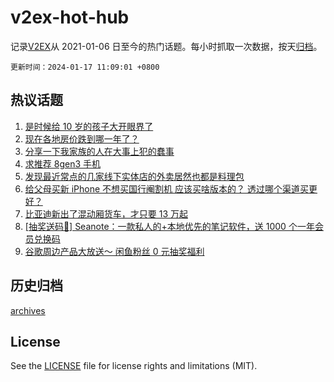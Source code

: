 # v2ex-hot-hub

 记录[V2EX](https://www.v2ex.com/)从 2021-01-06 日至今的热门话题。每小时抓取一次数据，按天[归档](archives)。

`更新时间：2024-01-17 11:09:01 +0800`

## 热议话题

1. [是时候给 10 岁的孩子大开眼界了](https://www.v2ex.com/t/1009014)
1. [现在各地房价跌到哪一年了？](https://www.v2ex.com/t/1009047)
1. [分享一下我家族的人在大事上犯的蠢事](https://www.v2ex.com/t/1009021)
1. [求推荐 8gen3 手机](https://www.v2ex.com/t/1009032)
1. [发现最近常点的几家线下实体店的外卖居然也都是料理包](https://www.v2ex.com/t/1009248)
1. [给父母买新 iPhone 不想买国行阉割机 应该买啥版本的？ 透过哪个渠道买更好？](https://www.v2ex.com/t/1009059)
1. [比亚迪新出了混动厢货车，才只要 13 万起](https://www.v2ex.com/t/1009228)
1. [[抽奖送码🎁] Seanote：一款私人的+本地优先的笔记软件，送 1000 个一年会员兑换码](https://www.v2ex.com/t/1009230)
1. [谷歌周边产品大放送～ 闲鱼粉丝 0 元抽奖福利](https://www.v2ex.com/t/1009013)

## 历史归档

[archives](archives)

## License

See the [LICENSE](LICENSE) file for license rights and limitations (MIT).
